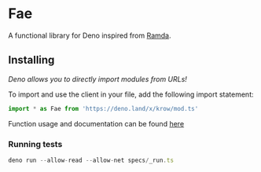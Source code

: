 # Fae
A functional library for Deno inspired from [Ramda](https://ramdajs.com).

## Installing
*Deno allows you to directly import modules from URLs!*

To import and use the client in your file, add the following import statement:
```typescript
import * as Fae from 'https://deno.land/x/krow/mod.ts'
```

Function usage and documentation can be found [here](https://doc.deno.land/https/deno.land/x/krow/mod.ts)

### Running tests
```typescript
deno run --allow-read --allow-net specs/_run.ts
```
